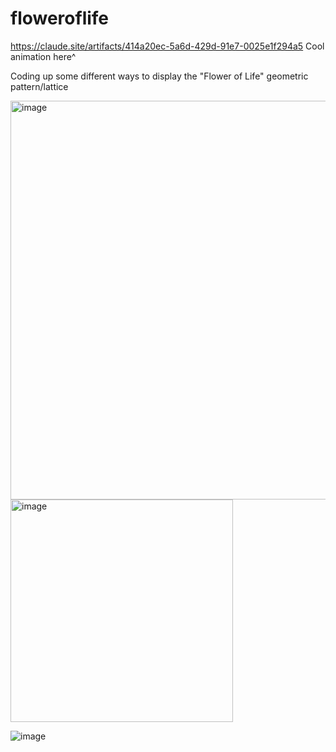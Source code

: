 # floweroflife

https://claude.site/artifacts/414a20ec-5a6d-429d-91e7-0025e1f294a5
Cool animation here^

Coding up some different ways to display the "Flower of Life" geometric pattern/lattice

<img width="638" alt="image" src="https://github.com/user-attachments/assets/13a31777-1338-4024-875d-f9ae2cd9d030">
<img width="356" alt="image" src="https://github.com/user-attachments/assets/5f13be9d-ee6b-45c2-b41c-3972b10eda8f">



![image](https://github.com/user-attachments/assets/3a9fa9d8-c696-482c-b57c-99b29d737786)
